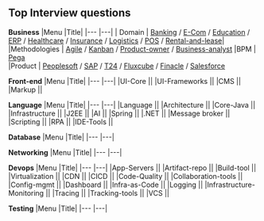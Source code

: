 ## Top Interview questions

**Business**
|Menu |Title|
|---  |---|
| Domain | [Banking](https://clouddose.blogspot.com/2020/11/banking.html) / [E-Com](https://clouddose.blogspot.com/2020/12/e-com.html) / [Education](https://clouddose.blogspot.com/2020/12/education.html) / [ERP](https://clouddose.blogspot.com/2020/11/erp.html) / [Healthcare](https://clouddose.blogspot.com/2020/12/healthcare.html) / [Insurance](https://clouddose.blogspot.com/2020/12/insurance.html) / [Logistics](https://clouddose.blogspot.com/2020/12/logistics.html) / [POS](https://clouddose.blogspot.com/2020/11/pos.html) / [Rental-and-lease](https://clouddose.blogspot.com/2020/12/rental-and-lease.html)|  
 |Methodologies | [Agile](https://clouddose.blogspot.com/2020/11/agile.html) / [Kanban](https://clouddose.blogspot.com/2021/05/kanban.html) / [Product-owner](https://clouddose.blogspot.com/2021/05/product-owners.html) / [Business-analyst](https://clouddose.blogspot.com/2021/05/business-analyst.html)
 |BPM | [Pega](https://clouddose.blogspot.com/2021/05/pega.html)     
 |Product | [Peoplesoft](https://clouddose.blogspot.com/2021/04/peoplesoft.html) / [SAP](https://clouddose.blogspot.com/2021/05/sap.html) / [T24](https://clouddose.blogspot.com/2021/06/t24.html) / [Fluxcube](https://clouddose.blogspot.com/2021/06/fluxcube.html) / [Finacle](https://clouddose.blogspot.com/2021/06/finacle.html) / [Salesforce](https://clouddose.blogspot.com/2021/02/salesforce.html)

**Front-end**
|Menu |Title|
|---  |---|
|UI-Core ||
|UI-Frameworks ||
|CMS ||
|Markup ||



**Language**
|Menu |Title|
|---  |---|
|Language  ||
|Architecture  ||
|Core-Java  ||
|Infrastructure  ||
|J2EE  ||
|AI  ||
|Spring  ||
|.NET ||
|Message broker ||
|Scripting ||
|RPA ||
|IDE-Tools ||

**Database**
|Menu |Title|
|---  |---|

**Networking**
|Menu |Title|
|---  |---|

**Devops**
|Menu |Title|
|---  |---|
|App-Servers ||
|Artifact-repo ||
|Build-tool ||
|Virtualization ||
|CDN ||
|CICD ||
|Code-Quality ||
|Collaboration-tools ||
|Config-mgmt ||
|Dashboard ||
|Infra-as-Code ||
|Logging ||
|Infrastructure-Monitoring ||
|Tracing ||
|Tracking-tools ||
|VCS ||


**Testing**
|Menu |Title|
|---  |---|
